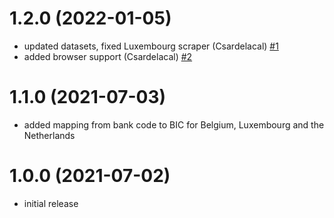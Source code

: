 # 1.2.0 (2022-01-05)

- updated datasets, fixed Luxembourg scraper (Csardelacal) [#1](https://github.com/sigalor/iban-to-bic/pull/1)
- added browser support (Csardelacal) [#2](https://github.com/sigalor/iban-to-bic/pull/2)

# 1.1.0 (2021-07-03)

- added mapping from bank code to BIC for Belgium, Luxembourg and the Netherlands

# 1.0.0 (2021-07-02)

- initial release

